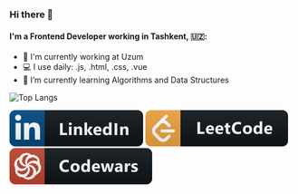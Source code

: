 ### Hi there 👋

<!--
jbalancer/jbalancer is a ✨ _special_ ✨ repository because its README.md (this file) appears on your GitHub profile.

Here are some ideas to get you started:

- 🔭 I’m currently working on ...
- 🌱 I’m currently learning ...
- 👯 I’m looking to collaborate on ...
- 🤔 I’m looking for help with ...
- 💬 Ask me about ...
- 📫 How to reach me: ...
- 😄 Pronouns: ...
- ⚡️ Fun fact: ...
-->

#### I'm a Frontend Developer working in Tashkent, 🇺🇿:

- 🏢 I'm currently working at Uzum
- 💻 I use daily: .js, .html, .css, .vue
- 🌱 I’m currently learning Algorithms and Data Structures

<!-- ![Top Langs](https://github-readme-stats.vercel.app/api/top-langs/?username=jbalancer&layout=compact&hide=php) -->

![Top Langs](https://github-readme-stats.vercel.app/api/top-langs/?username=jbalancer&langs_count=6&layout=compact&title_color=ffffff&text_color=e7e7e7&icon_color=007bff&bg_color=171c28&hide=php)

<a href="https://www.linkedin.com/in/jbalancer/" target="_blank"><img src="icons/linkedin_button_icon.svg" /></a>
<a href="https://leetcode.com/jbalancer/" target="_blank"><img src="icons/leetcode_button_icon.svg" /></a>
<a href="https://www.codewars.com/users/jbalancer" target="_blank"><img src="icons/codewars_button_icon.svg" /></a>
